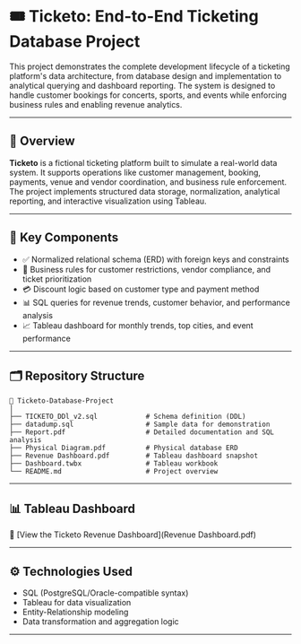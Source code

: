 # 🎟️ Ticketo: End-to-End Ticketing Database Project

This project demonstrates the complete development lifecycle of a ticketing platform's data architecture, from database design and implementation to analytical querying and dashboard reporting. The system is designed to handle customer bookings for concerts, sports, and events while enforcing business rules and enabling revenue analytics.

---

## 📌 Overview

**Ticketo** is a fictional ticketing platform built to simulate a real-world data system. It supports operations like customer management, booking, payments, venue and vendor coordination, and business rule enforcement. The project implements structured data storage, normalization, analytical reporting, and interactive visualization using Tableau.

---

## 🧱 Key Components

- ✅ Normalized relational schema (ERD) with foreign keys and constraints
- 🎯 Business rules for customer restrictions, vendor compliance, and ticket prioritization
- 💳 Discount logic based on customer type and payment method
- 📊 SQL queries for revenue trends, customer behavior, and performance analysis
- 📈 Tableau dashboard for monthly trends, top cities, and event performance

---

## 🗂️ Repository Structure

```
📁 Ticketo-Database-Project
│
├── TICKETO_DDl_v2.sql            # Schema definition (DDL)
├── datadump.sql                  # Sample data for demonstration
├── Report.pdf                    # Detailed documentation and SQL analysis
├── Physical Diagram.pdf          # Physical database ERD
├── Revenue Dashboard.pdf         # Tableau dashboard snapshot
├── Dashboard.twbx                # Tableau workbook
└── README.md                     # Project overview
```

---

## 📊 Tableau Dashboard

🔗 [View the Ticketo Revenue Dashboard](Revenue Dashboard.pdf)

---

## ⚙️ Technologies Used

- SQL (PostgreSQL/Oracle-compatible syntax)
- Tableau for data visualization
- Entity-Relationship modeling
- Data transformation and aggregation logic

---
